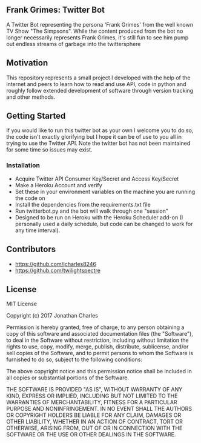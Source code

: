 ## Frank Grimes: Twitter Bot

A Twitter Bot representing the persona 'Frank Grimes' from the well known TV Show "The Simpsons". 
While the content produced from the bot no longer necessarily represents Frank Grimes, it's still fun to see him pump out endless streams of garbage into the twittersphere

## Motivation

This repository represents a small project I developed with the help of the internet and peers to learn how to read and use API, code in python and roughly follow extended development of software through version tracking and other methods.

## Getting Started

If you would like to run this twitter bot as your own I welcome you to do so, the code isn't exactly glorifying but I hope it can be of use to you all in trying to use the Twitter API.
Note the twitter bot has not been maintained for some time so issues may exist.

### Installation

* Acquire Twitter API Consumer Key/Secret and Access Key/Secret
* Make a Heroku Account and verify
* Set these in your environment variables on the machine you are running the code on
* Install the dependencies from the requirements.txt file
* Run twitterbot.py and the bot will walk through one "session"
* Designed to be run on Heroku with the Heroku Scheduler add-on (I personally used a daily schedule, but code can be changed to work for any time interval).

## Contributors

- https://github.com/jcharles8246
- https://github.com/twilightspectre

## License

MIT License

Copyright (c) 2017 Jonathan Charles

Permission is hereby granted, free of charge, to any person obtaining a copy
of this software and associated documentation files (the "Software"), to deal
in the Software without restriction, including without limitation the rights
to use, copy, modify, merge, publish, distribute, sublicense, and/or sell
copies of the Software, and to permit persons to whom the Software is
furnished to do so, subject to the following conditions:

The above copyright notice and this permission notice shall be included in all
copies or substantial portions of the Software.

THE SOFTWARE IS PROVIDED "AS IS", WITHOUT WARRANTY OF ANY KIND, EXPRESS OR
IMPLIED, INCLUDING BUT NOT LIMITED TO THE WARRANTIES OF MERCHANTABILITY,
FITNESS FOR A PARTICULAR PURPOSE AND NONINFRINGEMENT. IN NO EVENT SHALL THE
AUTHORS OR COPYRIGHT HOLDERS BE LIABLE FOR ANY CLAIM, DAMAGES OR OTHER
LIABILITY, WHETHER IN AN ACTION OF CONTRACT, TORT OR OTHERWISE, ARISING FROM,
OUT OF OR IN CONNECTION WITH THE SOFTWARE OR THE USE OR OTHER DEALINGS IN THE
SOFTWARE.
